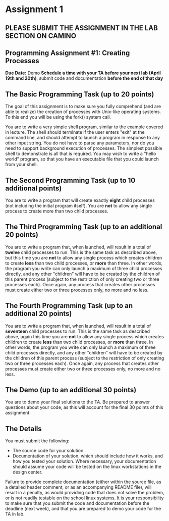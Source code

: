 # Assignment 1

## PLEASE SUBMIT THE ASSIGNMENT IN THE LAB SECTION ON CAMINO

## Programming Assignment #1: Creating Processes

**Due Date:** Demo **Schedule a time with your TA before your next lab (April 19th and 20th)**, submit code and documentation **before the end of that day**

## The Basic Programming Task (up to 20 points)

The goal of this assignment is to make sure you fully comprehend (and are able to realize) the creation of processes with Unix-like operating systems. To this end you will be using the fork() system call.

You are to write a very simple shell program, similar to the example covered in lecture. The shell should terminate if the user enters "exit" at the command line, and should attempt to launch a program in response to any other input string. You do not have to parse any parameters, nor do you need to support background execution of processes. The simplest possible shell to demonstrate is all that is required. You may wish to write a "hello world" program, so that you have an executable file that you could launch from your shell.

## The Second Programming Task (up to 10 additional points)

You are to write a program that will create exactly **eight** child processes (not including the initial program itself). You are **not** to allow any single process to create more than two child processes.

## The Third Programming Task (up to an additional 20 points)

You are to write a program that, when launched, will result in a total of **twelve** child processes to run. This is the same task as described above, but this time you are **not** to allow any single process which creates children to create **less** than two child processes, or **more** than three. In other words, the program you write can only launch a maximum of three child processes directly, and any other "children" will have to be created by the children of this parent process (subject to the restriction of only creating two or three processes each). Once again, any process that creates other processes must create either two or three processes only, no more and no less.

## The Fourth Programming Task (up to an additional 20 points)

You are to write a program that, when launched, will result in a total of **seventeen** child processes to run. This is the same task as described above, again this time you are **not** to allow any single process which creates children to create **less** than two child processes, or **more** than three. In other words, the program you write can only launch a maximum of three child processes directly, and any other "children" will have to be created by the children of this parent process (subject to the restriction of only creating two or three processes each). Once again, any process that creates other processes must create either two or three processes only, no more and no less.

## The Demo (up to an additional 30 points)

You are to demo your final solutions to the TA. Be prepared to answer questions about your code, as this will account for the final 30 points of this assignment.

## The Details

You must submit the following:

* The source code for your solution.
* Documentation of your solution, which should include how it works, and how you tested your solution. Where necessary, your documentation should assume your code will be tested on the linux workstations in the design center.

Failure to provide complete documentation (either within the source file, as a detailed header comment, or as an accompanying README file), will result in a penalty, as would providing code that does not solve the problem, or is not readily testable on the school linux systems. It is your responsibility to make sure that you submit the code and documentation before the deadline (next week), and that you are prepared to demo your code for the TA in lab.